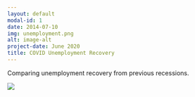 ```yaml
---
layout: default
modal-id: 1
date: 2014-07-10
img: unemployment.png
alt: image-alt
project-date: June 2020
title: COVID Unemployment Recovery
---
```


Comparing unemployment recovery from previous recessions.

![](https://economic-data-covid-1.s3-us-west-2.amazonaws.com/unemployment.png)